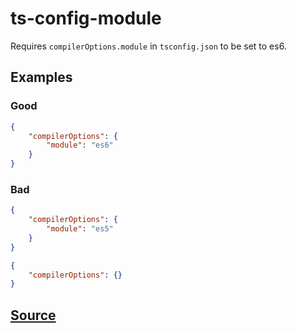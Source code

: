 # ts-config-module

Requires `compilerOptions.module` in `tsconfig.json` to be set to es6.

## Examples

### Good

```json
{
    "compilerOptions": {
        "module": "es6"
    }
}
```

### Bad

```json
{
    "compilerOptions": {
        "module": "es5"
    }
}
```

```json
{
    "compilerOptions": {}
}
```

## [Source](https://azuresdkspecs.z5.web.core.windows.net/TypeScriptSpec.html#ts-config-module)
